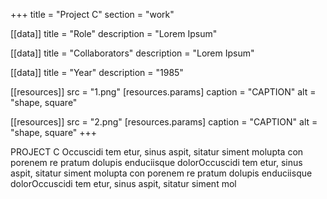 +++
title = "Project C"
section = "work"

[[data]]
title = "Role"
description = "Lorem Ipsum"

[[data]]
title = "Collaborators"
description = "Lorem Ipsum"

[[data]]
title = "Year"
description = "1985"

[[resources]]
src = "1.png"
[resources.params]
caption = "CAPTION"
alt = "shape, square"

[[resources]]
src = "2.png"
[resources.params]
caption = "CAPTION"
alt = "shape, square"
+++

PROJECT C Occuscidi tem etur, sinus aspit, sitatur siment molupta con porenem re pratum dolupis enduciisque dolorOccuscidi tem etur, sinus aspit, sitatur siment molupta con porenem re pratum dolupis enduciisque dolorOccuscidi tem etur, sinus aspit, sitatur siment mol
